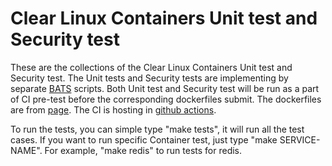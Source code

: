 # Clear Linux Containers Unit test and Security test

These are the collections of the Clear Linux Containers Unit test and Security test.
The Unit tests and Security tests are implementing by separate [BATS](https://github.com/sstephenson/bats) scripts.
Both Unit test and Security test will be run as a part of CI pre-test before the corresponding dockerfiles submit. 
The dockerfiles are from [page](https://github.com/clearlinux/dockerfiles). The CI is hosting in [github actions](https://github.com/clearlinux/dockerfiles/blob/master/.github/workflows/test.yml).

To run the tests, you can simple type "make tests", it will run all the test cases.
If you want to run specific Container test, just type "make SERVICE-NAME".
For example, "make redis" to run tests for redis.


